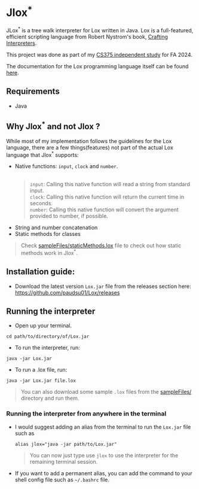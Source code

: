 # Jlox<sup>*</sup>

JLox<sup>*</sup> is a tree walk interpreter for Lox written in Java. Lox is a full-featured, efficient scripting language from Robert Nystrom's book, [Crafting Interpreters](https://craftinginterpreters.com/). <br>

This project was done as part of my [CS375 independent study](https://github.com/user-attachments/files/18216055/CS375_Fall_2024_Report.pdf) for FA 2024.

The documentation for the Lox programming language itself can be found [here](https://craftinginterpreters.com/the-lox-language.html).

## Requirements

* Java

## Why Jlox<sup>*</sup> and not Jlox ?

While most of my implementation follows the guidelines for the Lox language, there are a few things(features) not part of the actual Lox language that Jlox<sup>*</sup> supports:
* Native functions: `input`, `clock` and `number`.<br><br>
  > `input`: Calling this native function will read a string from standard input.<br>
  > `clock`: Calling this native function will return the current time in seconds.<br>
  > `number`: Calling this native function will convert the argument provided to number, if possible.
* String and number concatenation
* Static methods for classes
> Check [sampleFiles/staticMethods.lox](sampleFiles/staticMethods.lox) file to check out how static methods work in Jlox<sup>*</sup>.

## Installation guide:

* Download the latest version `Lox.jar` file from the releases section here: https://github.com/paudsu01/Lox/releases

## Running the interpreter

* Open up your terminal.
```
cd path/to/directory/of/Lox.jar
```
* To run the interpreter, run:
```
java -jar Lox.jar
```
* To run a .lox file, run:
```
java -jar Lox.jar file.lox
```
> You can also download some sample `.lox` files from the [sampleFiles/](sampleFiles/) directory and run them.

### Running the interpreter from anywhere in the terminal

* I would suggest adding an alias from the terminal to run the `Lox.jar` file such as
  
  ```
  alias jlox="java -jar path/to/Lox.jar"
  ```

  > You can now just type use `jlox` to use the interpreter for the remaining terminal session.

* If you want to add a permanent alias, you can add the command to your shell config file such as `~/.bashrc` file.
